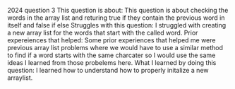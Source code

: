 2024 question 3
This question is about:
This question is about checking the words in the array list and returing true if they contain the previous word in itself and false if else
Struggles with this question:
I struggled with creating a new array list for the words that start with the called word.
Prior expereiences that helped:
Some prior experiences that helped me were previous array list problems where we would have to use a similar method to find if a word starts with the same charcater so I would use the same ideas I learned from those probelems here.
What I learned by doing this question:
I learned how to understand how to properly initalize a new arraylist.
